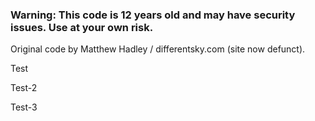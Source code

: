 ### Warning: This code is 12 years old and may have security issues. Use at your own risk.

Original code by Matthew Hadley / differentsky.com (site now defunct).

Test

Test-2

Test-3